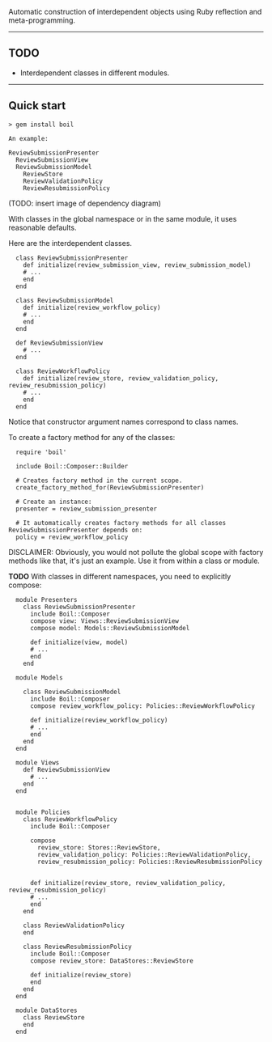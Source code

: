 Automatic construction of interdependent objects using Ruby reflection and meta-programming.

---

TODO
----

- Interdependent classes in different modules.

---

Quick start
-----------

	> gem install boil
	
	An example: 
	
	ReviewSubmissionPresenter
      ReviewSubmissionView
      ReviewSubmissionModel
        ReviewStore
        ReviewValidationPolicy
        ReviewResubmissionPolicy
        
  (TODO: insert image of dependency diagram)

  With classes in the global namespace or in the same module, it uses reasonable defaults.
  
  Here are the interdependent classes. 

      class ReviewSubmissionPresenter
        def initialize(review_submission_view, review_submission_model)
        # ...
        end
      end

      class ReviewSubmissionModel
        def initialize(review_workflow_policy)
        # ...
        end
      end

      def ReviewSubmissionView
        # ...
      end

      class ReviewWorkflowPolicy
        def initialize(review_store, review_validation_policy, review_resubmission_policy)
        # ...
        end
      end
      
  Notice that constructor argument names correspond to class names.
  
  To create a factory method for any of the classes:
  
      require 'boil'
  
      include Boil::Composer::Builder

      # Creates factory method in the current scope.
      create_factory_method_for(ReviewSubmissionPresenter) 
      
      # Create an instance:
      presenter = review_submission_presenter
      
      # It automatically creates factory methods for all classes ReviewSubmissionPresenter depends on:
      policy = review_workflow_policy
      
  DISCLAIMER: Obviously, you would not pollute the global scope with factory methods like that, it's just an example. Use it from within a class or module.
  
  **TODO** With classes in different namespaces, you need to explicitly compose:
  
      module Presenters
        class ReviewSubmissionPresenter
          include Boil::Composer
          compose view: Views::ReviewSubmissionView
          compose model: Models::ReviewSubmissionModel

          def initialize(view, model)
          # ...
          end
        end

      module Models
      
        class ReviewSubmissionModel
          include Boil::Composer
          compose review_workflow_policy: Policies::ReviewWorkflowPolicy
        
          def initialize(review_workflow_policy)
          # ...
          end
        end
      end
      
      module Views
        def ReviewSubmissionView
          # ...
        end
      end
      
      
      module Policies
        class ReviewWorkflowPolicy
          include Boil::Composer
          
          compose 
            review_store: Stores::ReviewStore,
            review_validation_policy: Policies::ReviewValidationPolicy,
            review_resubmission_policy: Policies::ReviewResubmissionPolicy

        
          def initialize(review_store, review_validation_policy, review_resubmission_policy)
          # ...
          end
        end
      
        class ReviewValidationPolicy
        end
      
        class ReviewResubmissionPolicy
          include Boil::Composer
          compose review_store: DataStores::ReviewStore
          
          def initialize(review_store)
          end
        end
      end
      
      module DataStores
        class ReviewStore
        end
      end
